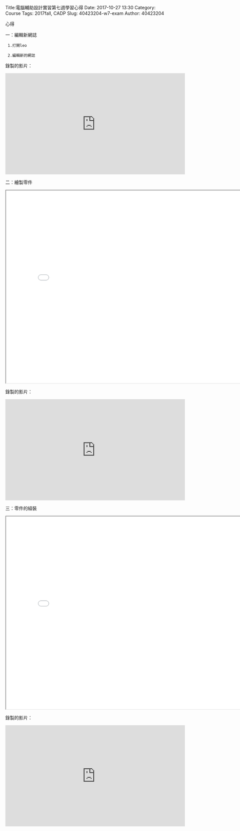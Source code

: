 Title:電腦輔助設計實習第七週學習心得
Date: 2017-10-27 13:30
Category: Course
Tags: 2017fall, CADP
Slug: 40423204-w7-exam
Author: 40423204



心得

<!-- PELICAN_END_SUMMARY -->

一：編輯新網誌

     1.打開leo

     2.編輯新的網誌

錄製的影片：

<iframe width="560" height="315" src="https://www.youtube.com/embed/yGTxoKPC5QM" frameborder="0" gesture="media" allowfullscreen></iframe>

二：繪製零件

<iframe src="./../data/stlviewer/viewstl.html?src=./../exam1/40423204-exam.stl" width="800" height="600"></iframe>

錄製的影片：

<iframe width="560" height="315" src="https://www.youtube.com/embed/KNZL4s3p5ko" frameborder="0" gesture="media" allowfullscreen></iframe>

三：零件的組裝

<iframe src="./../data/stlviewer/viewstl.html?src=./../exam1/40423204-nutcracker.stl" width="800" height="600"></iframe>

錄製的影片：

<iframe width="560" height="315" src="https://www.youtube.com/embed/QZyBO4B-kDY" frameborder="0" allowfullscreen></iframe>






